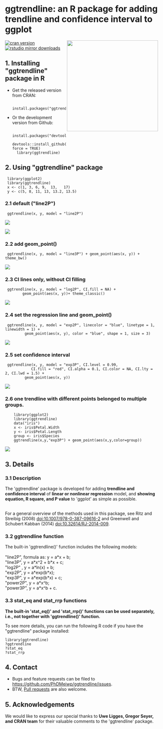 # ggtrendline: an R package for adding trendline and confidence interval to ggplot

<a href="https://sm.ms/image/JGF8MWVbRwh2X17" target="_blank"><img src="https://s2.loli.net/2022/04/13/JGF8MWVbRwh2X17.png" height="300" align="right"></a>

[![cran version](http://www.r-pkg.org/badges/version/ggtrendline)](http://cran.rstudio.com/web/packages/ggtrendline) 
[![rstudio mirror downloads](http://cranlogs.r-pkg.org/badges/grand-total/ggtrendline)](https://github.com/metacran/cranlogs.app)

## 1. Installing "ggtrendline" package in R

- Get the released version from CRAN:

		install.packages("ggtrendline")

- Or the development version from Github:

		install.packages("devtools")
		devtools::install_github("PhDMeiwp/ggtrendline@master", force = TRUE)
		library(ggtrendline)


## 2. Using "ggtrendline" package
	
     library(ggplot2)
	 library(ggtrendline)
     x <- c(1, 3, 6, 9,  13,   17)
     y <- c(5, 8, 11, 13, 13.2, 13.5)

### 2.1 default ("line2P")

     ggtrendline(x, y, model = "line2P")  

<a href="https://sm.ms/image/4pICPTDh2gJxuFK" target="_blank"><img src="https://s2.loli.net/2022/04/13/4pICPTDh2gJxuFK.png" ></a>

<a href="https://sm.ms/image/JOrRHYWGy8EMofs" target="_blank"><img src="https://s2.loli.net/2022/04/13/JOrRHYWGy8EMofs.png" ></a>


### 2.2 add geom_point()

     ggtrendline(x, y, model = "line3P") + geom_point(aes(x, y)) + theme_bw()

<a href="https://sm.ms/image/Dp6Lt58jf9rmaNW" target="_blank"><img src="https://s2.loli.net/2022/04/13/Dp6Lt58jf9rmaNW.png" ></a>

### 2.3 CI lines only, without CI filling

     ggtrendline(x, y, model = "log2P", CI.fill = NA) + 
			geom_point(aes(x, y))+ theme_classic() 
	
<a href="https://sm.ms/image/VuDypF3tZWzK9B5" target="_blank"><img src="https://s2.loli.net/2022/04/13/VuDypF3tZWzK9B5.png" ></a>

### 2.4 set the regression line and geom_point()

     ggtrendline(x, y, model = "exp2P", linecolor = "blue", linetype = 1, linewidth = 1) + 
             geom_point(aes(x, y), color = "blue", shape = 1, size = 3)  

<a href="https://sm.ms/image/TF48LAtiIHB1ukd" target="_blank"><img src="https://s2.loli.net/2022/04/13/TF48LAtiIHB1ukd.png" ></a>
		
### 2.5 set confidence interval

     ggtrendline(x, y, model = "exp3P", CI.level = 0.99, 
                CI.fill = "red", CI.alpha = 0.1, CI.color = NA, CI.lty = 2, CI.lwd = 1.5) + 
             geom_point(aes(x, y)) 

<a href="https://sm.ms/image/6ul7toUOWkhcw3s" target="_blank"><img src="https://s2.loli.net/2022/04/13/6ul7toUOWkhcw3s.png" ></a>
		
### 2.6 one trendline with different points belonged to multiple groups.

		library(ggplot2)
		library(ggtrendline)
		data("iris")
		x <- iris$Petal.Width
		y <- iris$Petal.Length
		group <- iris$Species
		ggtrendline(x,y,"exp3P") + geom_point(aes(x,y,color=group))

<a href="https://sm.ms/image/MYa9WHqlALfFXeD" target="_blank"><img src="https://s2.loli.net/2022/05/04/MYa9WHqlALfFXeD.png" ></a>

## 3. Details

### 3.1 Description

The 'ggtrendline' package is developed for adding **trendline and confidence interval** of **linear or nonlinear regression** model, and
    **showing equation, R square, and P value**  to 'ggplot' as simple as possible. 

<br>For a general overview of the methods used in this package, 
	see Ritz and Streibig (2008) <doi:10.1007/978-0-387-09616-2> and 
	Greenwell and Schubert Kabban (2014) <doi:10.32614/RJ-2014-009>.

### 3.2 ggtrendline function

The built-in 'ggtrendline()' function includes the following models:<br>
<br>"line2P", formula as: y = a\*x + b;
<br>"line3P", y = a\*x^2 + b\*x + c;
<br>"log2P" , y = a\*ln(x) + b; 
<br>"exp2P", y = a\*exp(b\*x); 
<br>"exp3P", y = a\*exp(b\*x) + c;
<br>"power2P", y = a\*x^b;
<br>"power3P", y = a\*x^b + c.

### 3.3 stat_eq and stat_rrp functions

**The built-in 'stat_eq()' and 'stat_rrp()' functions can be used separately, i.e., not together with 'ggtrendline()' function.**

To see more details, you can run the following R code if you have the "ggtrendline" package installed:

    library(ggtrendline)
    ?ggtrendline
	?stat_eq
	?stat_rrp

## 4. Contact

- Bugs and feature requests can be filed to https://github.com/PhDMeiwp/ggtrendline/issues. 
- BTW, [Pull requests](https://github.com/PhDMeiwp/ggtrendline/pulls) are also welcome.

## 5. Acknowledgements

We would like to express our special thanks to **Uwe Ligges, Gregor Seyer, and CRAN team** for their valuable comments to the 'ggtrendline' package.
